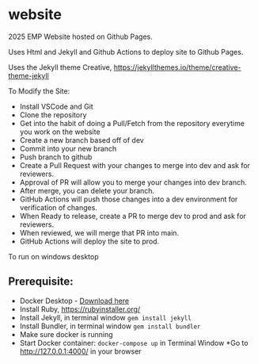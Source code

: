 # website
2025 EMP Website hosted on Github Pages. 

Uses Html and Jekyll and Github Actions to deploy site to Github Pages.

Uses the Jekyll theme Creative, https://jekyllthemes.io/theme/creative-theme-jekyll


To Modify the Site:
* Install VSCode and Git
* Clone the repository
* Get into the habit of doing a Pull/Fetch from the repository everytime you work on the website
* Create a new branch based off of dev
* Commit into your new branch
* Push branch to github
* Create a Pull Request with your changes to merge into dev and ask for reviewers.
* Approval of PR will allow you to merge your changes into dev branch.
* After merge, you can delete your branch.
* GitHub Actions will push those changes into a dev environment for verification of changes.
* When Ready to release, create a PR to merge dev to prod and ask for reviewers.
* When reviewed, we will merge that PR into main.
* GitHub Actions will deploy the site to prod.

 
To run on windows desktop
## Prerequisite:
* Docker Desktop - [Download here](https://www.docker.com/products/docker-desktop/)
* Install Ruby, https://rubyinstaller.org/
* Install Jekyll, in terminal window `gem install jekyll`
* Install Bundler, in terminal window `gem install bundler`
* Make sure docker is running
* Start Docker container: `docker-compose up` in Terminal Window 
*Go to http://127.0.0.1:4000/ in your browser
